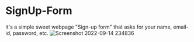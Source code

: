 # SignUp-Form
it's a simple sweet webpage "Sign-up form" that asks for your name, email-id, password, etc.
![Screenshot 2022-09-14 234836](https://user-images.githubusercontent.com/96364290/190232019-0480d33a-9ff7-45af-8a58-cf1769adb50c.jpg)

